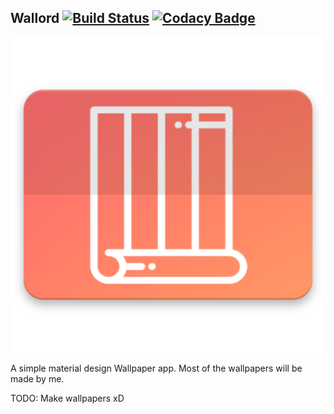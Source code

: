## Wallord [![Build Status](https://travis-ci.org/FireLord1/wallord.svg?branch=master)](https://travis-ci.org/FireLord1/wallord) [![Codacy Badge](https://api.codacy.com/project/badge/Grade/de6c6c63a40c4beda7fe81799dd0e014)](https://app.codacy.com/app/FireLord1/wallord?utm_source=github.com&utm_medium=referral&utm_content=FireLord1/wallord&utm_campaign=badger)

<p align="center">
<img src="appLogo.png">
</p>

A simple material design Wallpaper app. Most of the wallpapers will be made by me.

TODO: Make wallpapers xD